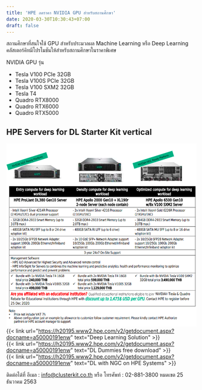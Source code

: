 ```yaml
---
title: 'HPE ลดราคา NVIDIA GPU สำหรับสถานศึกษา'
date: 2020-03-30T10:30:43+07:00
draft: false
---
```


สถานศึกษาที่สนใจใช้ GPU สำหรับประมวลผล Machine Learning หรือ Deep Learning
คลัสเตอร์คิทมีโปรโมชันให้สำหรับสถานศึกษาในราคาพิเศษ
<!--more-->

NVIDIA GPU รุ่น

- Tesla V100 PCIe 32GB
- Tesla V100S PCIe 32GB
- Tesla V100 SXM2 32GB
- Tesla T4
- Quadro RTX8000
- Quadro RTX6000
- Quadro RTX5000

## HPE Servers for DL Starter Kit vertical
![](../../public-relations/gpu-promotion-for-school/HPE_Servers_for_DL_Starter_Kit_vertical.jpg)
{{< link url="https://h20195.www2.hpe.com/v2/getdocument.aspx?docname=a50000191enw" text="Deep Learning Solution" >}} <br>
{{< link url="https://h20195.www2.hpe.com/v2/getdocument.aspx?docname=a50000191enw" text="DL Dummies free download" >}} <br>
{{< link url="https://h20195.www2.hpe.com/v2/getdocument.aspx?docname=a50000191enw" text="DL with NGC on HPE Systems" >}}

ติดต่อได้ที่ อีเมล : info@clusterkit.co.th หรือ โทรศัพท์ : 02-881-3800
หมดเขต 25 ธันวาคม 2563<br>